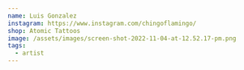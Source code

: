 ```yaml
---
name: Luis Gonzalez
instagram: https://www.instagram.com/chingoflamingo/
shop: Atomic Tattoos
image: /assets/images/screen-shot-2022-11-04-at-12.52.17-pm.png
tags:
  - artist
---
```

